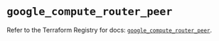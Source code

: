 # `google_compute_router_peer`

Refer to the Terraform Registry for docs: [`google_compute_router_peer`](https://registry.terraform.io/providers/hashicorp/google/5.17.0/docs/resources/compute_router_peer).
